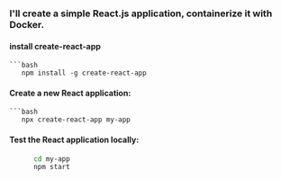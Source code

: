 ### I'll create a simple React.js application, containerize it with Docker.

#### install create-react-app


    ```bash
       npm install -g create-react-app

#### Create a new React application:

    ```bash
       npx create-react-app my-app
#### Test the React application locally:

 ```bash
       cd my-app
       npm start
